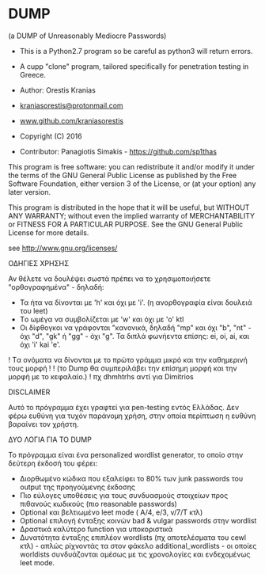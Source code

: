 # DUMP

(a DUMP of Unreasonably Mediocre Passwords) 

* This is a Python2.7 program so be careful as python3 will return errors.

* A cupp "clone" program, tailored specifically for penetration testing in Greece.

* Author: Orestis Kranias
* kraniasorestis@protonmail.com
* www.github.com/kraniasorestis
* Copyright (C) 2016
* Contributor: Panagiotis Simakis - https://github.com/sp1thas

This program is free software: you can redistribute it and/or modify
it under the terms of the GNU General Public License as published by
the Free Software Foundation, either version 3 of the License, or
(at your option) any later version.

This program is distributed in the hope that it will be useful,
but WITHOUT ANY WARRANTY; without even the implied warranty of
MERCHANTABILITY or FITNESS FOR A PARTICULAR PURPOSE.  See the
GNU General Public License for more details.

 see <http://www.gnu.org/licenses/>




ΟΔΗΓΙΕΣ ΧΡΗΣΗΣ

Αν θέλετε να δουλέψει σωστά πρέπει να το χρησιμοποιήσετε "ορθογραφημένα" - δηλαδή:

* Τα ήτα να δίνονται με 'h' και όχι με 'i'. (η ανορθογραφία είναι δουλειά του leet)
* Tο ωμέγα να συμβολίζεται με 'w' και όχι με 'ο' ktl 
* Οι δίφθογκοι να γράφονται "κανονικά, δηλαδή "mp" και όχι "b", "nt" - όχι "d",
"gk" ή "gg" - όχι "g". Τα διπλά φωνήεντα επίσης: ei, oi, ai, και όχι 'i' kai 'e'.

! Tα ονόματα να δίνονται με το πρώτο γράμμα μικρό και την καθημερινή τους μορφή !
! (το Dump θα συμπεριλάβει την επίσημη μορφή και την μορφή με το κεφαλαίο.)     !
πχ dhmhtrhs αντί για Dimitrios


DISCLAIMER

Αυτό το πρόγραμμα έχει γραφτεί για pen-testing εντός Ελλάδας. Δεν φέρω ευθύνη
για τυχόν παράνομη χρήση, στην οποία περίπτωση η ευθύνη βαραίνει τον χρήστη.



ΔΥΟ ΛΟΓΙΑ ΓΙΑ ΤΟ DUMP

Το πρόγραμμα είναι ένα personalized wordlist generator, το οποίο στην δεύτερη έκδοσή του φέρει:

* Διορθωμένο κώδικα που εξαλείφει το 80% των junk passwords του output της προηγούμενης έκδοσης
* Πιο εύλογες υποθέσεις για τους συνδυασμούς στοιχείων προς πιθανούς κωδικούς (πιο reasonable passwords)
* Optional και βελτιωμένο leet mode ( A/4, e/3, v/7/T κτλ)
* Optional επιλογή ένταξης κοινών bad & vulgar passwords στην wordlist
* Δραστικά καλύτερο function για υποκοριστικά
* Δυνατότητα ένταξης επιπλέον wordlists (πχ αποτελέσματα του cewl κτλ) - απλώς ρίχνοντάς τα στον φάκελο additional_wordlists - οι οποίες worldists συνδυάζονται αμέσως με τις χρονολογίες και ενδεχομένως leet mode. 


